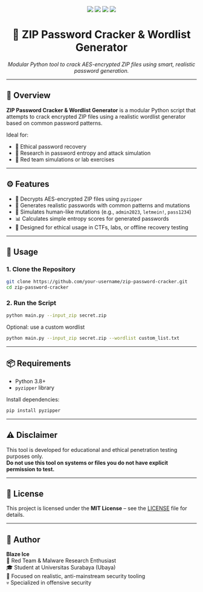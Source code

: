 <p align="center">
  <img src="https://img.shields.io/badge/status-active-brightgreen.svg"/>
  <img src="https://img.shields.io/badge/platform-windows-blue"/>
  <img src="https://img.shields.io/badge/license-MIT-purple"/>
  <img src="https://img.shields.io/badge/python-3.8+-yellow.svg"/>
</p>

<h1 align="center">🔐 ZIP Password Cracker & Wordlist Generator</h1>

<p align="center">
  <em>Modular Python tool to crack AES-encrypted ZIP files using smart, realistic password generation.</em>
</p>

---

## 📌 Overview

**ZIP Password Cracker & Wordlist Generator** is a modular Python script that attempts to crack encrypted ZIP files using a realistic wordlist generator based on common password patterns.

Ideal for:

- 🔐 Ethical password recovery  
- 🧠 Research in password entropy and attack simulation  
- 🧪 Red team simulations or lab exercises  

---

## ⚙️ Features

- 📁 Decrypts AES-encrypted ZIP files using `pyzipper`
- 🧠 Generates realistic passwords with common patterns and mutations
- 🔄 Simulates human-like mutations (e.g., `admin2023`, `letmein!`, `pass1234`)
- 📊 Calculates simple entropy scores for generated passwords
- 🧪 Designed for ethical usage in CTFs, labs, or offline recovery testing

---

## 🚀 Usage

### 1. Clone the Repository

```bash
git clone https://github.com/your-username/zip-password-cracker.git
cd zip-password-cracker
```

### 2. Run the Script

```bash
python main.py --input_zip secret.zip
```

Optional: use a custom wordlist

```bash
python main.py --input_zip secret.zip --wordlist custom_list.txt
```

---

## 📦 Requirements

- Python 3.8+
- `pyzipper` library

Install dependencies:

```bash
pip install pyzipper
```

---

## ⚠️ Disclaimer

This tool is developed for educational and ethical penetration testing purposes only.  
**Do not use this tool on systems or files you do not have explicit permission to test.**

---

## 📜 License

This project is licensed under the **MIT License** – see the [LICENSE](LICENSE) file for details.

---

## 👤 Author

**Blaze Ice**  
🧠 Red Team & Malware Research Enthusiast  
🎓 Student at Universitas Surabaya (Ubaya)  
🔬 Focused on realistic, anti-mainstream security tooling  
💀 Specialized in offensive security
